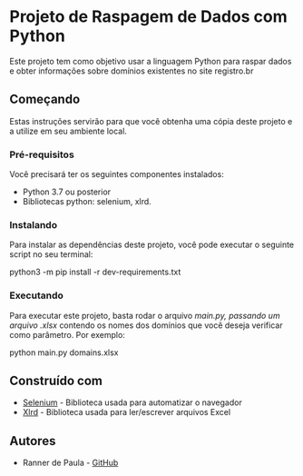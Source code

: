  # Projeto de Raspagem de Dados com Python
Este projeto tem como objetivo usar a linguagem Python para raspar dados e obter informações sobre domínios existentes no site registro.br

## Começando
Estas instruções servirão para que você obtenha uma cópia deste projeto e a utilize em seu ambiente local.

### Pré-requisitos
Você precisará ter os seguintes componentes instalados:

- Python 3.7 ou posterior
- Bibliotecas python: selenium, xlrd.

### Instalando
Para instalar as dependências deste projeto, você pode executar o seguinte script no seu terminal:


python3 -m pip install -r dev-requirements.txt


### Executando
Para executar este projeto, basta rodar o arquivo *main.py, passando um arquivo *.xlsx** contendo os nomes dos domínios que você deseja verificar como parâmetro. Por exemplo:


python main.py domains.xlsx


## Construído com
- [Selenium](https://www.selenium.dev) - Biblioteca usada para automatizar o navegador
- [Xlrd](http://www.python-excel.org/) - Biblioteca usada para ler/escrever arquivos Excel

## Autores
- Ranner de Paula - [GitHub](https://github.com/Ranner106)

